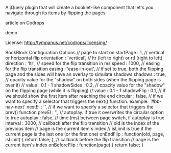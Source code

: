 A jQuery plugin that will create a booklet-like component that let's you navigate through its items by flipping the pages.

article on Codrops

demo

License: http://tympanus.net/codrops/licensing/

BookBlock Configuration Options
// page to start on
startPage : 1,
// vertical or horizontal flip
orientation : 'vertical',
// ltr (left to right) or rtl (right to left)
direction : 'ltr',
// speed for the flip transition in ms
speed : 1000,
// easing for the flip transition
easing : 'ease-in-out',
// if set to true, both the flipping page and the sides will have an overlay to simulate shadows
shadows : true,
// opacity value for the "shadow" on both sides (when the flipping page is over it)
// value : 0.1 - 1
shadowSides : 0.2,
// opacity value for the "shadow" on the flipping page (while it is flipping)
// value : 0.1 - 1
shadowFlip : 0.1,
// if we should show the first item after reaching the end
circular : false,
// if we want to specify a selector that triggers the next() function. example: ´#bb-nav-next´
nextEl : '',
// if we want to specify a selector that triggers the prev() function
prevEl : '',
// autoplay. If true it overwrites the circular option to true
autoplay : false,
// time (ms) between page switch, if autoplay is true
interval : 3000,
// callback after the flip transition
// old is the index of the previous item
// page is the current item´s index
// isLimit is true if the current page is the last one (or the first one)
onEndFlip : function(old, page, isLimit) { return false; },
// callback before the flip transition
// page is the current item´s index
onBeforeFlip : function(page) { return false; }

